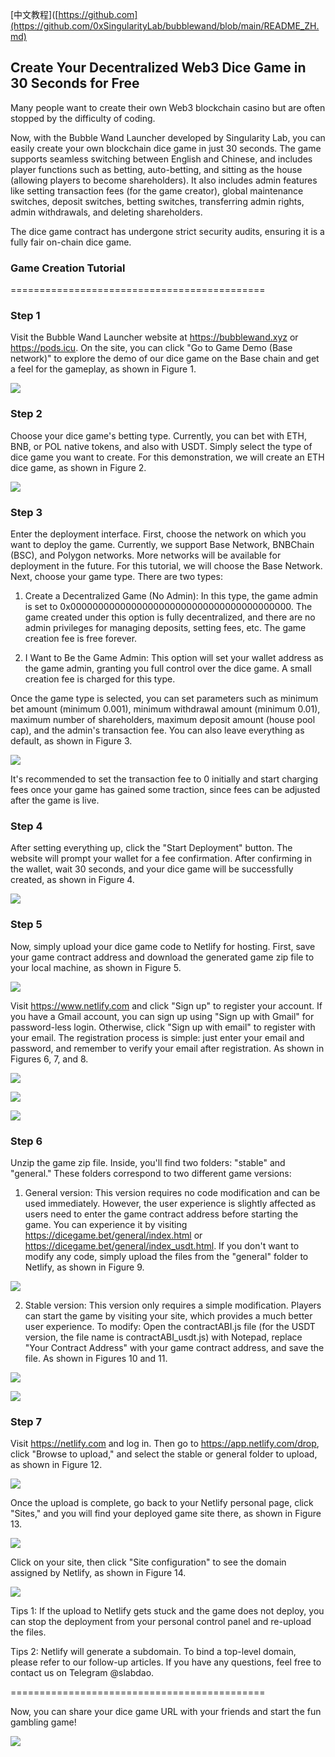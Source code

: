 [中文教程]([https://github.com](https://github.com/0xSingularityLab/bubblewand/blob/main/README_ZH.md)

## Create Your Decentralized Web3 Dice Game in 30 Seconds for Free

Many people want to create their own Web3 blockchain casino but are often stopped by the difficulty of coding. 

Now, with the Bubble Wand Launcher developed by Singularity Lab, you can easily create your own blockchain dice game in just 30 seconds. The game supports seamless switching between English and Chinese, and includes player functions such as betting, auto-betting, and sitting as the house (allowing players to become shareholders). It also includes admin features like setting transaction fees (for the game creator), global maintenance switches, deposit switches, betting switches, transferring admin rights, admin withdrawals, and deleting shareholders.

The dice game contract has undergone strict security audits, ensuring it is a fully fair on-chain dice game.

### Game Creation Tutorial
============================================
### Step 1
Visit the Bubble Wand Launcher website at https://bubblewand.xyz or https://pods.icu. On the site, you can click "Go to Game Demo (Base network)" to explore the demo of our dice game on the Base chain and get a feel for the gameplay, as shown in Figure 1.

![](https://miro.medium.com/v2/resize:fit:1400/format:webp/1*4juYEdf_bwg1ZCSnvib3kg.jpeg)

### Step 2
Choose your dice game's betting type. Currently, you can bet with ETH, BNB, or POL native tokens, and also with USDT. Simply select the type of dice game you want to create. For this demonstration, we will create an ETH dice game, as shown in Figure 2.

![](https://miro.medium.com/v2/resize:fit:1400/format:webp/1*ZbrtlEBqJ8EbWzZ-jOi9Lg.png)

### Step 3
Enter the deployment interface. First, choose the network on which you want to deploy the game. Currently, we support Base Network, BNBChain (BSC), and Polygon networks. More networks will be available for deployment in the future. For this tutorial, we will choose the Base Network. Next, choose your game type. There are two types:

1. Create a Decentralized Game (No Admin): In this type, the game admin is set to 0x0000000000000000000000000000000000000000. The game created under this option is fully decentralized, and there are no admin privileges for managing deposits, setting fees, etc. The game creation fee is free forever.

2. I Want to Be the Game Admin: This option will set your wallet address as the game admin, granting you full control over the dice game. A small creation fee is charged for this type.

Once the game type is selected, you can set parameters such as minimum bet amount (minimum 0.001), minimum withdrawal amount (minimum 0.01), maximum number of shareholders, maximum deposit amount (house pool cap), and the admin's transaction fee. You can also leave everything as default, as shown in Figure 3.

![](https://miro.medium.com/v2/resize:fit:1400/format:webp/1*fjjaLN24YozlQWTcyEi6Qw.png)

It's recommended to set the transaction fee to 0 initially and start charging fees once your game has gained some traction, since fees can be adjusted after the game is live.

### Step 4
After setting everything up, click the "Start Deployment" button. The website will prompt your wallet for a fee confirmation. After confirming in the wallet, wait 30 seconds, and your dice game will be successfully created, as shown in Figure 4.

![](https://miro.medium.com/v2/resize:fit:1400/format:webp/1*mPAT_LjZfhSnRT3gnTDnPQ.png)

### Step 5
Now, simply upload your dice game code to Netlify for hosting. First, save your game contract address and download the generated game zip file to your local machine, as shown in Figure 5.

![](https://miro.medium.com/v2/resize:fit:1400/format:webp/1*-fGYZbThNCObI7EWI1jjbA.png)

Visit https://www.netlify.com and click "Sign up" to register your account. If you have a Gmail account, you can sign up using "Sign up with Gmail" for password-less login. Otherwise, click "Sign up with email" to register with your email. The registration process is simple: just enter your email and password, and remember to verify your email after registration. As shown in Figures 6, 7, and 8.

![](https://miro.medium.com/v2/resize:fit:1400/format:webp/1*Kx6ov9D7Qnhsd3-m24Q0Ug.png)

![](https://miro.medium.com/v2/resize:fit:1400/format:webp/1*XFc9ugf9OIE7kxd-D91y-A.jpeg)

![](https://miro.medium.com/v2/resize:fit:1400/format:webp/1*OsG9l193RSsizsqEWCQbpg.png)

### Step 6
Unzip the game zip file. Inside, you'll find two folders: "stable" and "general." These folders correspond to two different game versions:
1. General version: This version requires no code modification and can be used immediately. However, the user experience is slightly affected as users need to enter the game contract address before starting the game. You can experience it by visiting https://dicegame.bet/general/index.html or https://dicegame.bet/general/index_usdt.html. If you don't want to modify any code, simply upload the files from the "general" folder to Netlify, as shown in Figure 9.

![](https://miro.medium.com/v2/resize:fit:576/format:webp/1*SdC3kn0wXaq2QjBGql3PiQ.png)

2. Stable version: This version only requires a simple modification. Players can start the game by visiting your site, which provides a much better user experience. To modify: Open the contractABI.js file (for the USDT version, the file name is contractABI_usdt.js) with Notepad, replace "Your Contract Address" with your game contract address, and save the file. As shown in Figures 10 and 11.

![](https://miro.medium.com/v2/resize:fit:1400/format:webp/1*4O6YC8o3T2KmwAvrcLqEWg.png)

![](https://miro.medium.com/v2/resize:fit:1400/format:webp/1*UJvozkZXtTJvDX_RyoC99A.png)

### Step 7
Visit https://netlify.com and log in. Then go to https://app.netlify.com/drop, click "Browse to upload," and select the stable or general folder to upload, as shown in Figure 12.

![](https://miro.medium.com/v2/resize:fit:1400/format:webp/1*rBtcGul-xv-WmuQZp2BHQw.png)

Once the upload is complete, go back to your Netlify personal page, click "Sites," and you will find your deployed game site there, as shown in Figure 13.

![](https://miro.medium.com/v2/resize:fit:1400/format:webp/1*YznuwVvWJhS1Ca7-Q2rL5A.jpeg)

Click on your site, then click "Site configuration" to see the domain assigned by Netlify, as shown in Figure 14.

![](https://miro.medium.com/v2/resize:fit:1400/format:webp/1*QbfM_6hf3I6OMp124rXyBg.png)

Tips 1: If the upload to Netlify gets stuck and the game does not deploy, you can stop the deployment from your personal control panel and re-upload the files.

Tips 2: Netlify will generate a subdomain. To bind a top-level domain, please refer to our follow-up articles. If you have any questions, feel free to contact us on Telegram @slabdao.

============================================

Now, you can share your dice game URL with your friends and start the fun gambling game!

![](https://miro.medium.com/v2/resize:fit:1400/format:webp/1*-tJlQVQZRRW2ZkvHZ-7JGQ.png)
